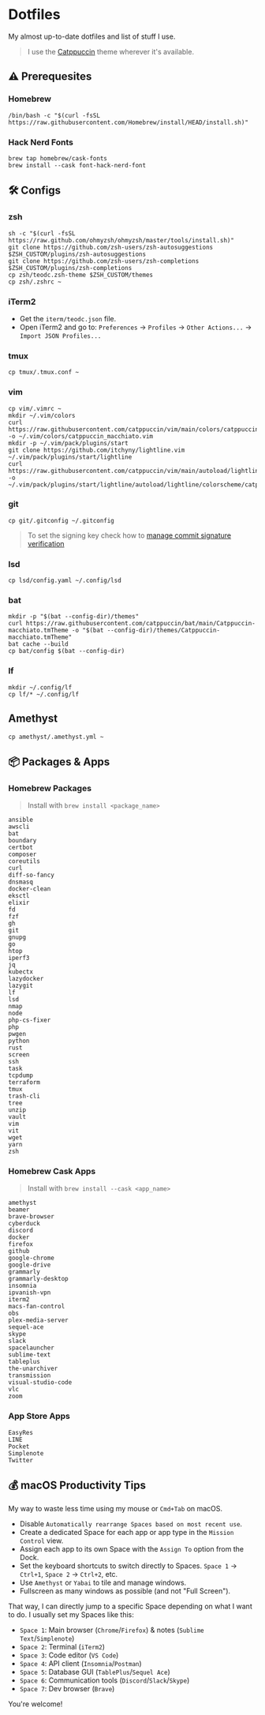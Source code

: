 # Dotfiles

My almost up-to-date dotfiles and list of stuff I use.

> I use the [Catppuccin](https://github.com/catppuccin/catppuccin) theme wherever it's available.

## ⚠️ Prerequesites

### Homebrew

```
/bin/bash -c "$(curl -fsSL https://raw.githubusercontent.com/Homebrew/install/HEAD/install.sh)"
```

### Hack Nerd Fonts

```
brew tap homebrew/cask-fonts
brew install --cask font-hack-nerd-font
```

## 🛠 Configs

### zsh

```
sh -c "$(curl -fsSL https://raw.github.com/ohmyzsh/ohmyzsh/master/tools/install.sh)"
git clone https://github.com/zsh-users/zsh-autosuggestions $ZSH_CUSTOM/plugins/zsh-autosuggestions
git clone https://github.com/zsh-users/zsh-completions $ZSH_CUSTOM/plugins/zsh-completions
cp zsh/teodc.zsh-theme $ZSH_CUSTOM/themes
cp zsh/.zshrc ~
```

### iTerm2

- Get the `iterm/teodc.json` file.
- Open iTerm2 and go to: `Preferences` -> `Profiles` -> `Other Actions...` -> `Import JSON Profiles...`

### tmux

```
cp tmux/.tmux.conf ~
```

### vim

```
cp vim/.vimrc ~
mkdir ~/.vim/colors
curl https://raw.githubusercontent.com/catppuccin/vim/main/colors/catppuccin_macchiato.vim -o ~/.vim/colors/catppuccin_macchiato.vim
mkdir -p ~/.vim/pack/plugins/start
git clone https://github.com/itchyny/lightline.vim ~/.vim/pack/plugins/start/lightline
curl https://raw.githubusercontent.com/catppuccin/vim/main/autoload/lightline/colorscheme/catppuccin_macchiato.vim -o ~/.vim/pack/plugins/start/lightline/autoload/lightline/colorscheme/catppuccin_macchiato.vim
```

### git

```
cp git/.gitconfig ~/.gitconfig
```

> To set the signing key check how to [manage commit signature verification](https://docs.github.com/en/authentication/managing-commit-signature-verification)

### lsd

```
cp lsd/config.yaml ~/.config/lsd
```

### bat

```
mkdir -p "$(bat --config-dir)/themes"
curl https://raw.githubusercontent.com/catppuccin/bat/main/Catppuccin-macchiato.tmTheme -o "$(bat --config-dir)/themes/Catppuccin-macchiato.tmTheme"
bat cache --build
cp bat/config $(bat --config-dir)
```

### lf

```
mkdir ~/.config/lf
cp lf/* ~/.config/lf
```

## Amethyst

```
cp amethyst/.amethyst.yml ~
```

## 📦 Packages & Apps

### Homebrew Packages

> Install with `brew install <package_name>`

```
ansible
awscli
bat
boundary
certbot
composer
coreutils
curl
diff-so-fancy
dnsmasq
docker-clean
eksctl
elixir
fd
fzf
gh
git
gnupg
go
htop
iperf3
jq
kubectx
lazydocker
lazygit
lf
lsd
nmap
node
php-cs-fixer
php
pwgen
python
rust
screen
ssh
task
tcpdump
terraform
tmux
trash-cli
tree
unzip
vault
vim
vit
wget
yarn
zsh
```

### Homebrew Cask Apps

> Install with `brew install --cask <app_name>`

```
amethyst
beamer
brave-browser
cyberduck
discord
docker
firefox
github
google-chrome
google-drive
grammarly
grammarly-desktop
insomnia
ipvanish-vpn
iterm2
macs-fan-control
obs
plex-media-server
sequel-ace
skype
slack
spacelauncher
sublime-text
tableplus
the-unarchiver
transmission
visual-studio-code
vlc
zoom
```

### App Store Apps

```
EasyRes
LINE
Pocket
Simplenote
Twitter
```

## 💰 macOS Productivity Tips

My way to waste less time using my mouse or `Cmd+Tab` on macOS.

- Disable `Automatically rearrange Spaces based on most recent use`.
- Create a dedicated Space for each app or app type in the `Mission Control` view.
- Assign each app to its own Space with the `Assign To` option from the Dock.
- Set the keyboard shortcuts to switch directly to Spaces. `Space 1` -> `Ctrl+1`, `Space 2` -> `Ctrl+2`, etc.
- Use `Amethyst` or `Yabai` to tile and manage windows.
- Fullscreen as many windows as possible (and not "Full Screen").

That way, I can directly jump to a specific Space depending on what I want to do. I usually set my Spaces like this:
- `Space 1`: Main browser (`Chrome`/`Firefox`) & notes (`Sublime Text`/`Simplenote`)
- `Space 2`: Terminal (`iTerm2`)
- `Space 3`: Code editor (`VS Code`)
- `Space 4`: API client (`Insomnia`/`Postman`)
- `Space 5`: Database GUI (`TablePlus`/`Sequel Ace`)
- `Space 6`: Communication tools (`Discord`/`Slack`/`Skype`)
- `Space 7`: Dev browser (`Brave`)

You're welcome!
